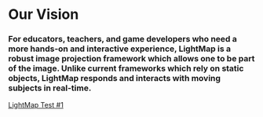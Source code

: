 # Our Vision 
### For educators, teachers, and game developers who need a more hands-on and interactive experience, LightMap is a robust image projection framework which allows one to be part of the image. Unlike current frameworks which rely on static objects, LightMap responds and interacts with moving subjects in real-time.

[LightMap Test #1](https://drive.google.com/file/d/0BzttGV8gaI61dUpfX3FSZnRXTU0/view?usp=sharing)
